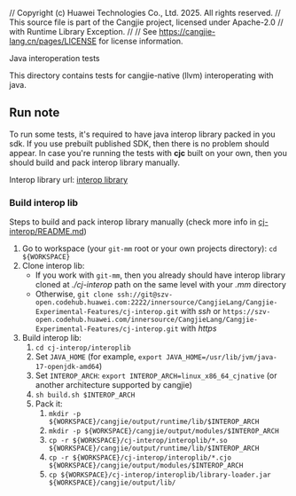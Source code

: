 // Copyright (c) Huawei Technologies Co., Ltd. 2025. All rights reserved.
// This source file is part of the Cangjie project, licensed under Apache-2.0
// with Runtime Library Exception.
//
// See https://cangjie-lang.cn/pages/LICENSE for license information.
 
Java interoperation tests

This directory contains tests for cangjie-native (llvm) interoperating with java.

## Run note

To run some tests, it's required to have java interop library packed in you sdk.
If you use prebuilt published SDK, then there is no problem should appear.
In case you're running the tests with **cjc** built on your own, then you should
build and pack interop library manually.

Interop library url: [interop library](https://open.codehub.huawei.com/innersource/CangjieLang/Cangjie-Experimental-Features/cj-interop/home)

### Build interop lib

Steps to build and pack interop library manually (check more info in [cj-interop/README.md](https://open.codehub.huawei.com/innersource/CangjieLang/Cangjie-Experimental-Features/cj-interop/files?ref=master&filePath=README.md&isFile=true))

1. Go to workspace (your `git-mm` root or your own projects directory): `cd ${WORKSPACE}`
2. Clone interop lib:
   - If you work with `git-mm`, then you already should have interop library cloned at *./cj-interop* path on the same level with your *.mm* directory
   - Otherwise, `git clone ssh://git@szv-open.codehub.huawei.com:2222/innersource/CangjieLang/Cangjie-Experimental-Features/cj-interop.git` with *ssh* or `https://szv-open.codehub.huawei.com/innersource/CangjieLang/Cangjie-Experimental-Features/cj-interop.git` with *https*
3. Build interop lib:
   1. `cd cj-interop/interoplib`
   2. Set `JAVA_HOME` (for example, `export JAVA_HOME=/usr/lib/jvm/java-17-openjdk-amd64`)
   3. Set `INTEROP_ARCH`: `export INTEROP_ARCH=linux_x86_64_cjnative` (or another architecture supported by cangjie)
   4. `sh build.sh $INTEROP_ARCH`
   5. Pack it:
      1. `mkdir -p ${WORKSPACE}/cangjie/output/runtime/lib/$INTEROP_ARCH`
      2. `mkdir -p ${WORKSPACE}/cangjie/output/modules/$INTEROP_ARCH`
      3. `cp -r ${WORKSPACE}/cj-interop/interoplib/*.so ${WORKSPACE}/cangjie/output/runtime/lib/$INTEROP_ARCH`
      4. `cp -r ${WORKSPACE}/cj-interop/interoplib/*.cjo ${WORKSPACE}/cangjie/output/modules/$INTEROP_ARCH`
      5. `cp ${WORKSPACE}/cj-interop/interoplib/library-loader.jar ${WORKSPACE}/cangjie/output/lib/`


